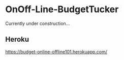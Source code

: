 # OnOff-Line-BudgetTucker

Currently under construction... 

## Heroku 
https://budget-online-offline101.herokuapp.com/

